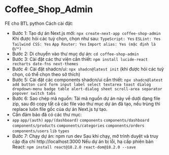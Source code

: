 # Coffee_Shop_Admin
FE cho BTL python
Cách cài đặt:
- Bước 1: Tạo dự án Next.js mới: `npx create-next-app coffee-shop-admin`
Khi được hỏi các tuỳ chọn, chọn như sau:
    `TypeScript: Yes`
    `ESLint: Yes`
    `Tailwind CSS: Yes`
    `App Router: Yes`
    `Import alias: Yes (mặc định là @/*)`
- Bước 2: Di chuyển vào thư mục dự án: `cd coffee-shop-admin`
- Bước 3: Cài đặt các thư viện cần thiết: `npm install lucide-react recharts date-fns next-themes`
- Bước 4: Cài đặt shadcn/ui: `npx shadcn@latest init`  (khi được hỏi các tuỳ chọn, có thể chọn theo sở thích)
- Bước 5: Cài đặt các components shadcn/ui cần thiết:
`npx shadcn@latest add button card form input label select textarea toast dialog dropdown-menu badge table alert-dialog sheet scroll-area separator popover switch tabs`
- Bước 6: Sao chép mã nguồn: Tải mã nguồn dự án này về dưới dạng file zip, sau đó copy tất cả các file vào thư mục dự án đã tạo, nếu trùng thì replace luôn file gốc của dự án Next.js tự tạo.
- Cần đảm bảo đã có các thư mục:
- `app`
`app/(auth)`
`app/(dashboard)`
`components`
`components/dashboard`
`components/products`
`components/categories`
`components/orders`
`components/users`
`lib`
`types`
- Bước 7: Chạy dự án: npm run dev
  Sau khi chạy, mở trình duyệt và truy cập địa chỉ http://localhost:3000
   Nếu dự án bị lỗi, hạ cấp phiên bản React: `npm install react@18.2.0 react-dom@18.2.0 --save`

